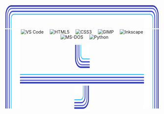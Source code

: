 <div align="center">
    <div width="520">
      <img src=".github/assets/corner-top-left.svg" width="10%" height="80" alt=""><!--
   --><img src=".github/assets/edge-top.svg" valign="top" width="80%" height="48" alt=""><!--
   --><img src=".github/assets/corner-top-right.svg"   width="10%"  height="80" alt="">
    </div>
    <div>
      <img src=".github/assets/edge-left.svg"  align="left"  width="10%" height="260" alt=""><img src=".github/assets/edge-right.svg" align="right" width="10%" height="260" alt="">
        <div width="80%" align="center">
      <img src="https://cdn.jsdelivr.net/gh/devicons/devicon/icons/vscode/vscode-original.svg" height="40" alt="VS Code">
      <img width="12">
      <img src="https://cdn.jsdelivr.net/gh/devicons/devicon/icons/html5/html5-original.svg" height="40" alt="HTML5">
      <img width="12">
      <img src="https://cdn.jsdelivr.net/gh/devicons/devicon/icons/css3/css3-original.svg" height="40" alt="CSS3">
      <img width="12">
      <img src="https://cdn.jsdelivr.net/gh/devicons/devicon/icons/gimp/gimp-original.svg" height="40" alt="GIMP">
      <img width="12">
      <img src="https://cdn.jsdelivr.net/gh/devicons/devicon/icons/inkscape/inkscape-original.svg" height="40" alt="Inkscape">
      <img width="12">
      <img src="https://cdn.jsdelivr.net/gh/devicons/devicon/icons/msdos/msdos-original.svg" height="40" alt="MS-DOS">
      <img width="12">
      <img src="https://cdn.jsdelivr.net/gh/devicons/devicon/icons/python/python-original.svg" height="40" alt="Python">
    </div>
  </div>
  <br>
  <div width="520">
    <img src=".github/assets/corner-bottom-left.svg"  width="10%" height="80" alt=""><!--
 --><img src=".github/assets/edge-bottom.svg"         width="80%" height="48" alt=""><!--
 --><img src=".github/assets/corner-bottom-right.svg" width="10%" height="80" alt="">
  </div>
</div>
